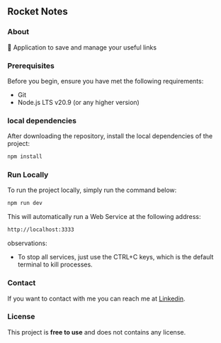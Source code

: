 ## Rocket Notes

### About

📝 Application to save and manage your useful links

### Prerequisites

Before you begin, ensure you have met the following requirements:

- Git
- Node.js LTS v20.9 (or any higher version)

### local dependencies

After downloading the repository, install the local dependencies of the project:

```bash
npm install
```

### Run Locally

To run the project locally, simply run the command below:

```bash
npm run dev
```

This will automatically run a Web Service at the following address:

```bash
http://localhost:3333
```

observations:

- To stop all services, just use the CTRL+C keys, which is the default terminal to kill processes.

### Contact

If you want to contact with me you can reach me at [Linkedin](https://www.linkedin.com/in/denilsonbaptista/).

### License

This project is **free to use** and does not contains any license.
